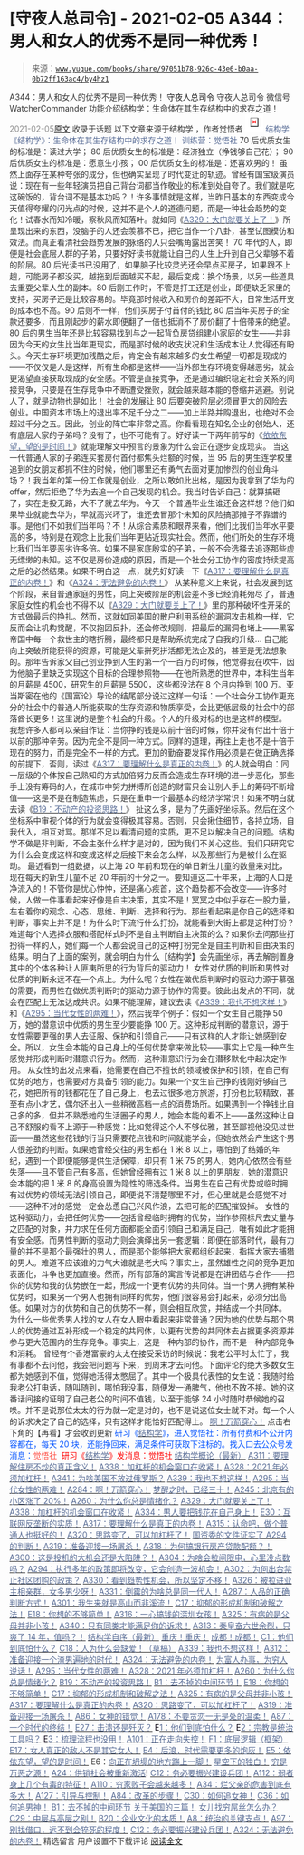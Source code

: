 # [守夜人总司令] - 2021-02-05 A344：男人和女人的优秀不是同一种优秀！

> 来源：[`www.yuque.com/books/share/97051b78-926c-43e6-b0aa-0b72ff163ac4/by4hz1`](https://www.yuque.com/books/share/97051b78-926c-43e6-b0aa-0b72ff163ac4/by4hz1)

<ne-p id="520f42f3293818f927861ebbd5b15da4_p_0" data-lake-id="520f42f3293818f927861ebbd5b15da4_p_0"><ne-text id="ue45d8c1a" style="color: rgb(51, 51, 51);">A344：男人和女人的优秀不是同一种优秀！</ne-text></ne-p> <ne-p id="85f2140f6ac8193e7f5726787ae05772" data-lake-id="85f2140f6ac8193e7f5726787ae05772"><ne-text id="u08d1824a" ne-fontsize="14">守夜人总司令</ne-text></ne-p> <ne-p id="8060a4c65fb8a5f13f6d913971e3d917" data-lake-id="8060a4c65fb8a5f13f6d913971e3d917"><ne-text id="u511f5a41" ne-fontsize="14" ne-bold="true" style="color: rgb(51, 51, 51);">守夜人总司令</ne-text></ne-p> <ne-p id="8da811033d1b8e6ce92dec0cb511ccdd" data-lake-id="8da811033d1b8e6ce92dec0cb511ccdd"><ne-text id="u33a0e944" ne-fontsize="14" style="color: rgb(51, 51, 51);">微信号</ne-text><ne-text id="ub2ba53a9" ne-fontsize="14" style="color: rgb(51, 51, 51);">WatcherCommander</ne-text></ne-p> <ne-p id="b3146f4570d4119750cb5e6458d18892" data-lake-id="b3146f4570d4119750cb5e6458d18892"><ne-text id="uf72852ba" ne-fontsize="14" style="color: rgb(51, 51, 51);">功能介绍</ne-text><ne-text id="u3fef74bf" ne-fontsize="14" style="color: rgb(51, 51, 51);">结构学：生命体在其生存结构中的求存之道！</ne-text></ne-p> <ne-p id="e020b4176b61677ee2793688bfc6b8c5" data-lake-id="e020b4176b61677ee2793688bfc6b8c5"><ne-text id="u92dc2d31" style="color: rgb(140, 140, 140);">2021-02-05</ne-text>[<ne-text id="ub94e4f50" ne-fontsize="14">原文</ne-text>](https://mp.weixin.qq.com/s?__biz=MzAxNDk1NjI2Mw==&mid=2247486410&idx=1&sn=9e10cb283c5fb4086802caa986204cd4&chksm=9b8a2842acfda154928da53f59f47ee66b01309452c363eb98b70708bc3c70060c3fb9fe6136&scene=27#wechat_redirect&cpage=10)</ne-p> <ne-p id="fe91d1cf877cd780f46934da65abc6d8" data-lake-id="fe91d1cf877cd780f46934da65abc6d8"><ne-text id="ub23cb971" style="color: rgb(51, 51, 51);">收录于话题</ne-text></ne-p> <ne-p id="e9583011e9185004cf4bf544026b63cf" data-lake-id="e9583011e9185004cf4bf544026b63cf"><ne-text id="u2b7af598" ne-fontsize="14" style="color: rgb(51, 51, 51);">以下文章来源于结构学 ，作者觉悟者</ne-text></ne-p> <ne-p id="e7c21f71f7ee3b91420593621ac421c4" data-lake-id="e7c21f71f7ee3b91420593621ac421c4"><ne-card data-card-name="image" data-card-type="inline" id="zkZm5" ne-fontsize="14" data-event-boundary="card" style="color: rgb(87, 107, 149);">![](img/4e7e82c481113f98c5130dcb97d373f4.png)  <ne-p id="f5e0050ad4471bfb4a5d54d449828afb" data-lake-id="f5e0050ad4471bfb4a5d54d449828afb"><ne-text id="u7a7d3da6" style="color: rgb(87, 107, 149);">结构学</ne-text></ne-p> <ne-p id="88c92d350cfcd8b8e74b57a7cddacbd4" data-lake-id="88c92d350cfcd8b8e74b57a7cddacbd4"><ne-text id="u4f099275" style="color: rgb(87, 107, 149);">《结构学》：生命体在其生存结构中的求存之道！ 训练营：觉悟社</ne-text></ne-p> <ne-p id="7ca389ba03c4a0a4c0558e8108e1df22" data-lake-id="7ca389ba03c4a0a4c0558e8108e1df22"><ne-text id="ube9834e5" style="color: rgb(51, 51, 51);">70 后优质女生的标准是：读过大学；</ne-text></ne-p> <ne-p id="797867731820118bc844c78e0ef87748" data-lake-id="797867731820118bc844c78e0ef87748"><ne-text id="u90bb219e" style="color: rgb(51, 51, 51);">80 后优质女生的标准是：经济独立（挣钱够自己花）；</ne-text></ne-p> <ne-p id="f802323f3effeff5b4aac5d44c61b2f0" data-lake-id="f802323f3effeff5b4aac5d44c61b2f0"><ne-text id="ua8ebc760" style="color: rgb(51, 51, 51);">90 后优质女生的标准是：愿意生小孩；</ne-text></ne-p> <ne-p id="5d4dc949d8c7000e5869c03ee521e225" data-lake-id="5d4dc949d8c7000e5869c03ee521e225"><ne-text id="u3610cd18" style="color: rgb(51, 51, 51);">00 后优质女生的标准是：还喜欢男的！</ne-text></ne-p> <ne-p id="fa260d00c0623d16001a80a5c7dcf4e4" data-lake-id="fa260d00c0623d16001a80a5c7dcf4e4"><ne-text id="ue9c2771d" style="color: rgb(51, 51, 51);">虽然上面存在某种夸张的成分，但也确实呈现了时代变迁的轨迹。曾经有国宝级演员说：现在有一些年轻演员把自己背台词都当作敬业的标准到处自夸了。我们就是吃这碗饭的，背台词不是基本功吗？！许多事情就是这样，当昨日基本的东西变成今天值得夸耀的闪光点的时候，这并不是个人的道德问题，而是一种社会趋势的变化！试春水而知冷暖，察秋风而知落叶。就如同《</ne-text>[<ne-text id="u6eaae116" style="color: rgb(87, 107, 149);">A329：大门就要关上了！</ne-text>](http://mp.weixin.qq.com/s?__biz=MzIzMDYwOTM0Mg==&mid=2247485111&idx=1&sn=2083ce35e0b472ce7526e85113d70dac&chksm=e8b19e66dfc61770d3c57843c16c77a0b5591d5f80191b03f4a0013c4a65b1b8c86de2f8361b&scene=21#wechat_redirect)<ne-text id="ua9dc034d" style="color: rgb(51, 51, 51);">》所呈现出来的东西，没脑子的人还会羡慕不已，把它当作一个八卦，甚至试图模仿和效法。而真正看清社会趋势发展的脉络的人只会嘴角露出苦笑！</ne-text></ne-p> <ne-p id="8fe1f4525c4708ca0ad4ac74c2290647" data-lake-id="8fe1f4525c4708ca0ad4ac74c2290647"><ne-text id="ue206e546" style="color: rgb(51, 51, 51);">70 年代的人，即便是社会底层人群的子弟，只要好好读书就能让自己的人生上升到自己父辈够不着的阶层。80 后光读书已没用了，如果脑子比较灵光还会早点买房子，如果跟不上趟，可能房子都没买，越拖到后面越买不起，最后变成：换个场景，以另一些道具去重耍父辈人生的副本。80 后刚工作时，不管是打工还是创业，即便缺乏家里的支持，买房子还是比较容易的。毕竟那时候收入和房价的差距不大，日常生活开支的成本也不高。90 后则不一样，他们买房子付首付的钱比 80 后当年买房子的全款还要多，而且刚起步的薪水即便翻了一倍也抵消不了房价翻了十倍带来的绝望。80 后的男生当年还是比较容易找到与之一起背负房贷组建小家庭的女生——并非因为今天的女生比当年更现实，而是那时候的收支状况和生活成本让人觉得还有盼头。今天生存环境更加残酷之后，肯定会有越来越多的女生希望一切都是现成的——不仅仅是人是这样，所有生命都是这样——当外部生存环境变得越恶劣，就会更渴望直接获取现成的安全感。不管是直接竞争，还是通过编织稳定社会关系的间接竞争，只要是在生存竞争中不断遭受挫败，就会越来越本能的卷缩并逃避。别说人了，就是动物也是如此！</ne-text></ne-p> <ne-p id="177e8ba2a507aee5d391ceb3e737bfc7" data-lake-id="177e8ba2a507aee5d391ceb3e737bfc7"><ne-text id="u213ee6af" style="color: rgb(51, 51, 51);">社会的发展让 80 后要突破阶层必须冒更大的风险去创业。中国资本市场上的退出率不足千分之二——加上半路并购退出，也绝对不会超过千分之五。因此，创业的阵亡率非常之高。你看看现在知名企业的创始人，还有底层人家的子弟吗？没有了，也不可能有了。好好读一下两年前写的《</ne-text>[<ne-text id="uec009fdf" style="color: rgb(87, 107, 149);">依依东望，望的是时间！</ne-text>](http://mp.weixin.qq.com/s?__biz=MzAxNDk1NjI2Mw==&mid=2247483947&idx=1&sn=1dcdd529b9dad09a00b6e3e2b14c8245&chksm=9b8a21a3acfda8b5fe1dae1c8979dec0be990a569bc03372af815b4e0f08913e938d57aa6b25&scene=21#wechat_redirect)<ne-text id="ua46ff83b" style="color: rgb(51, 51, 51);">》就能理解文中预言的景象为什么会正在逐步变成现实。</ne-text></ne-p> <ne-p id="c1a3f6862dd08604356f5cfb3390ff42" data-lake-id="c1a3f6862dd08604356f5cfb3390ff42"><ne-text id="u7e72627c" style="color: rgb(51, 51, 51);">当这一代普通人家的子弟连买套房付首付都焦头烂额的时候，当 95 后的男生连学校里追到的女朋友都抓不住的时候，他们哪里还有勇气去面对更加惨烈的创业角斗场？！我当年的第一份工作就是创业，之所以敢如此出格，是因为我拿到了华为的 offer，然后拒绝了华为去追一个自己发现的机会。我当时告诉自己：就算搞砸了，实在走投无路，大不了就去华为。今天一个普通毕业生谁还会这样想？他们如果毕业就能去华为，早就高兴坏了，谁还去冒那个未知的风险搞那摊子不靠谱的事。是他们不如我们当年吗？不！从综合素质和眼界来看，他们比我们当年水平要高的多，特别是在观念上比我们当年更贴近现实社会。然而，他们所处的生存环境比我们当年要恶劣许多倍。如果不是家底殷实的子弟，一般不会选择去追逐那些虚无缥缈的未知。这不仅是房价造成的原因，而是一个社会分工协作的密度持续提高之后的必然结果。如果不明白这一点，就先好好读一下《</ne-text>[<ne-text id="u9afd07e7" style="color: rgb(87, 107, 149);">A317：要理解什么是真正的内卷！</ne-text>](http://mp.weixin.qq.com/s?__biz=MzIzMDYwOTM0Mg==&mid=2247485061&idx=1&sn=ca29269a607917fc496e804188be831d&chksm=e8b19e54dfc617420d461820d8dd260c6fc1be85fb3e11bc1ebf0f9227e7be5ebb50f9ff2bdf&scene=21#wechat_redirect)<ne-text id="u4e9cb3dc" style="color: rgb(51, 51, 51);">》和《</ne-text>[<ne-text id="u7c82f806" style="color: rgb(87, 107, 149);">A324：无法避免的内卷！</ne-text>](http://mp.weixin.qq.com/s?__biz=MzIzMDYwOTM0Mg==&mid=2247485103&idx=1&sn=17895beee21c51f47e54e6846236f19b&chksm=e8b19e7edfc61768e52003f6d098199ea2678deab38dba58fc48589ecc13050ad08a5a53998d&scene=21#wechat_redirect)<ne-text id="uc0b0e9b0" style="color: rgb(51, 51, 51);">》</ne-text></ne-p> <ne-p id="9a2fe9c8f898564321f1d5893c825b8d" data-lake-id="9a2fe9c8f898564321f1d5893c825b8d"><ne-text id="u42980866" style="color: rgb(51, 51, 51);">从某种意义上来说，社会发展到这个阶段，来自普通家庭的男性，向上突破阶层的机会差不多已经消耗殆尽了，普通家庭女性的机会也不得不以《</ne-text>[<ne-text id="ud90a5dfc" style="color: rgb(87, 107, 149);">A329：大门就要关上了！</ne-text>](http://mp.weixin.qq.com/s?__biz=MzIzMDYwOTM0Mg==&mid=2247485111&idx=1&sn=2083ce35e0b472ce7526e85113d70dac&chksm=e8b19e66dfc61770d3c57843c16c77a0b5591d5f80191b03f4a0013c4a65b1b8c86de2f8361b&scene=21#wechat_redirect)<ne-text id="u9ad37ebd" style="color: rgb(51, 51, 51);">》里的那种破坏性开采的方式做最后的挣扎。然而，这就如同美国的散户利用系统的漏洞攻击机构一样，它反而会让机构觉醒，不仅抱团反扑，还会修改规则，把最后的漏洞也堵上——黑客帝国中每一个救世主的瞎折腾，最终都只是帮助系统完成了自我的升级…</ne-text></ne-p> <ne-p id="d5dbe50b5d3edcf4d8fcae710dbf3035" data-lake-id="d5dbe50b5d3edcf4d8fcae710dbf3035"><ne-text id="u87772ed2" style="color: rgb(51, 51, 51);">自己能向上突破所能获得的资源，可能是父辈拼死拼活都无法企及的，甚至是无法想象的。那年告诉家父自己创业挣到人生的第一个一百万的时候，他觉得我在吹牛，因为他脑子里缺乏实现这个目标的合理参照物——在他所熟悉的世界中，本科生当年的月薪是 4500，研究生的月薪是 5500，这些都没法在 8 个月内挣到 100 万。亚当斯密在他的《国富论》导论的结尾部分说过这样一句话：一个社会分工协作更充分的社会中的普通人所能获取的生存资源和物质享受，会比更低层级的社会中的部落酋长更多！这里说的是整个社会的升级。个人的升级对标的也是这样的模型。</ne-text></ne-p> <ne-p id="fc9bfa33cc3b42bd410a35523343343e" data-lake-id="fc9bfa33cc3b42bd410a35523343343e"><ne-text id="u761996b4" style="color: rgb(51, 51, 51);">我想许多人都可以亲自作证：当你挣的钱是以前十倍的时候，你并没有付出十倍于以前的那种辛劳。因为完全不是同一种方式。同样的道理，再往上走也不是十倍于现在的努力，而是完全不一样的方式。更加的勤奋要发挥作用必须是在做正确选择的前提下，否则，读过《</ne-text>[<ne-text id="ubde2a2b7" style="color: rgb(87, 107, 149);">A317：要理解什么是真正的内卷！</ne-text>](http://mp.weixin.qq.com/s?__biz=MzIzMDYwOTM0Mg==&mid=2247485061&idx=1&sn=ca29269a607917fc496e804188be831d&chksm=e8b19e54dfc617420d461820d8dd260c6fc1be85fb3e11bc1ebf0f9227e7be5ebb50f9ff2bdf&scene=21#wechat_redirect)<ne-text id="u00d36653" style="color: rgb(51, 51, 51);">》的人就会明白：同一层级的个体按自己熟知的方式加倍努力反而会造成生存环境的进一步恶化，那些手上没有筹码的人，在城市中努力拼搏所创造的财富只会让别人手上的筹码不断增值——这是不是在制造焦虑，只是在重申一个最基本的经济学常识！如果不明白就去读《</ne-text>[<ne-text id="ua160dae5" style="color: rgb(87, 107, 149);">B19：不动产的投资思路！</ne-text>](http://mp.weixin.qq.com/s?__biz=MzAxNDk1NjI2Mw==&mid=2247484650&idx=1&sn=36687887ab7cd444fd324c3906b8d54a&chksm=9b8a2762acfdae74b83a146bdd8994b81cb9879b3de5caa870c13c6253ad22b2f5c42b0fe59a&scene=21#wechat_redirect)<ne-text id="u6048b98e" style="color: rgb(51, 51, 51);">》</ne-text></ne-p> <ne-p id="d785da3ed60e717cb47f891d97088236" data-lake-id="d785da3ed60e717cb47f891d97088236"><ne-text id="u26320ce2" ne-bold="true" style="color: rgb(51, 51, 51);">扯这么多，是为了先画好坐标系。然后在这个坐标系中审视个体的行为就会变得极其容易。否则，只会揪住细节，各持立场，自我代入，相互对骂。那样不足以看清问题的实质，更不足以解决自己的问题。结构学不做是非判断，不会主张什么样才是对的，因为我们不关心这些。我们只研究它为什么会变成这样和变成这样之后接下来会怎么样，以及那些行为是被什么在驱动。</ne-text></ne-p> <ne-p id="4b8b04c87846374d2db715208ffddcae" data-lake-id="4b8b04c87846374d2db715208ffddcae"><ne-text id="u145335e8" style="color: rgb(51, 51, 51);">最近看到一组数据，以上海 20 年前和现在的单日新生儿童的数量来对比，现在每天的新生儿童不足 20 年前的十分之一。要知道这二十年来，上海的人口是净流入的！不管你是忧心忡忡，还是痛心疾首，这个趋势都不会改变——许多时候，人做一件事看起来好像是自主决策，其实不是！冥冥之中似乎存在一股力量，左右着你的观念、心态、思维、判断、选择和行为。那些看起来是你自己的选择和判断，事实上并不是！为什么时下流行什么打扮，就能看到大街上都是这种打扮？难道每个人选择衣服和搭配样式时不是自主判断自主决策的么？如果你去问那些打扮得一样的人，她们每一个人都会说自己的这种打扮完全是自主判断和自由决策的结果。明白了上面的案例，就会明白为什么【结构学】会先画坐标，再去解剖置身其中的个体各种让人匪夷所思的行为背后的驱动力！</ne-text></ne-p> <ne-p id="2d2a2d6c0b51fff420cebcb7845fa370" data-lake-id="2d2a2d6c0b51fff420cebcb7845fa370"><ne-text id="uf3dee903" style="color: rgb(51, 51, 51);">女性对优质的判断和男性对优质的判断永远不在一个点上。为什么呢？女性在做优质判断时的驱动力源于慕强的需要，而男性在做优质判断时的驱动力源于协作的需要。彼此出发点的不同，就会在匹配上无法达成共识。如果不能理解，建议去读《</ne-text>[<ne-text id="u501adf18" style="color: rgb(87, 107, 149);">A339：我也不想这样！</ne-text>](http://mp.weixin.qq.com/s?__biz=MzIzMDYwOTM0Mg==&mid=2247485177&idx=1&sn=e02641dfcdd16047e9df52c8397557c0&chksm=e8b19e28dfc6173e9a660e9a17835123f6a086e5609ca691f46fe3f03cf0fdceb6a9322eabc0&scene=21#wechat_redirect)<ne-text id="ubd6d486c" style="color: rgb(51, 51, 51);">》和《</ne-text>[<ne-text id="u21289fd1" style="color: rgb(87, 107, 149);">A295：当代女性的两难！</ne-text>](http://mp.weixin.qq.com/s?__biz=MzIzMDYwOTM0Mg==&mid=2247484854&idx=1&sn=6851afe306f7b89d23728018ea32b7f2&chksm=e8b19d67dfc61471955b15021ac11c5fff9f1607977e9df1bd2bbfabc2deb3dea5c98e369c55&scene=21#wechat_redirect)<ne-text id="u3b7fb488" style="color: rgb(51, 51, 51);">》，然后我举个例子：假如一个女生自己能挣 50 万，她的潜意识中优质的男生至少要能挣 100 万。这种形成判断的潜意识，源于女性需要更强的男人去征服、保护和引领自己——只有这样的人才能让她感到安全。所以，女生会本能的自己身上的任何优势拿来做比较——事实上它是一种产生感觉并形成判断时潜意识行为。然而，这种潜意识行为会在潜移默化中起决定作用。</ne-text></ne-p> <ne-p id="fa7ebf0be9fb9c6427f8f23167b7f96c" data-lake-id="fa7ebf0be9fb9c6427f8f23167b7f96c"><ne-text id="ue6a44d1a" style="color: rgb(51, 51, 51);">从女性的出发点来看，她需要在自己不擅长的领域被保护和引领，在自己有优势的地方，也需要对方具备引领的能力。如果一个女生自己挣的钱刚好够自己花，她把所有的钱都花在了自己身上，也去过很多地方旅游，打扮也比较精致，甚至有点小才艺，偶尔还出入一些稍微高档一点的消费场所。如果遇到一个挣钱比自己多的多，但并不熟悉她的生活圈子的男人，她会本能的看不上——虽然这种让自己不舒服的看不上源于一种感觉：比如觉得这个人不够优雅，甚至鄙视他没见过世面——虽然这些花钱的行当只需要花点钱和时间就能学会，但她依然会产生这个男人很差劲的判断。如果她曾经交往的男生都在 1 米 8 以上，哪怕到了结婚的年纪，遇到一个即便能够提供生活保障，却只有 1 米 75 的男人，她内心依然会有些失落——且不管自己有多高，但她曾经拥有过 1 米 8 以上的男朋友，她的潜意识会本能的把 1 米 8 的身高设置为隐性的筛选条件。当男生在自己有优势或临时拥有过优势的领域无法引领自己，即便说不清楚哪里不对，但心里就是会感觉不对——这种不对的感觉一定会怂恿自己兴风作浪，去把可能的匹配摧毁掉。</ne-text></ne-p> <ne-p id="78efc8f5851be826f602b0d23ad28300" data-lake-id="78efc8f5851be826f602b0d23ad28300"><ne-text id="uf2c28ce5" style="color: rgb(51, 51, 51);">女性的这种驱动力，会把任何优势——包括曾经临时拥有的优势，当作参照标尺去丈量与之匹配的对象，并力求在任何方面都能全面引领自己和满足自己，唯有如此才能拥有安全感。而男性判断的驱动力则会演绎出另一套逻辑：即便在部落时代，最有力量的并不是那个最强壮的男人，而是那个能够把大家都组织起来，指挥大家去捕猎的男人。难道不应该谁的力气大谁就是老大吗？事实上，虽然雄性之间的竞争更加表面化，斗争也更加直接。然而，所有部落的寓言传说都是在讲团结与合作——把你的优势和我的优势嵌在一起，形成一个更有优势的共同体。当一个男人拥有某种优势时，如果另一个男人也拥有同样的优势，他们很容易会打起来，必须分出高低。如果对方的优势和自己的优势不一样，则会相互欣赏，并结成一个共同体。</ne-text></ne-p> <ne-p id="2080e5036629c382320e72bea8d549cd" data-lake-id="2080e5036629c382320e72bea8d549cd"><ne-text id="uc50b63ef" style="color: rgb(51, 51, 51);">为什么一些优秀男人找的女人在女人眼中看起来非常普通？</ne-text><ne-text id="u3c4e3aa9" ne-bold="true" style="color: rgb(51, 51, 51);">因为她的优势与那个男人的优势通过互补形成一个稳定的共同体，以更有优势的共同体去占据更多资源并参与更大范围内的生存竞争。事实上，这是一种内部的协作，而不是一种内部竞争和消耗。</ne-text></ne-p> <ne-p id="4c03a0fd7801fc44e4e17ecb5f3ec883" data-lake-id="4c03a0fd7801fc44e4e17ecb5f3ec883"><ne-text id="ufb8fd250" style="color: rgb(51, 51, 51);">曾经有个香港富豪的太太在接受采访的时候说：我老公平时太忙了，我有事都不去问他，我会把问题写下来，到周末才去问他。下面评论的绝大多数女生都为她感到不值，觉得她活得太憋屈了。其中一个极具代表性的女生说：我随时给我老公打电话，随叫随到，哪怕我没事，随便发一通脾气，他也不敢不接。她的这番话间接的证明了自己老公的时间不值钱，以至于能够 24 小时随时恭候她的召唤。并不是说那位太太的行为就一定是对的，也不是说这位女士就不对。每一个人的诉求决定了自己的选择，只有这样才能恰好匹配得上。</ne-text></ne-p> <ne-p id="48a72457981fec1e679c6f00785e7df5" data-lake-id="48a72457981fec1e679c6f00785e7df5">[<ne-text id="ua3912517" style="color: rgb(87, 107, 149);">啊！万箭穿心！</ne-text>](http://mp.weixin.qq.com/s?__biz=MzIzMDYwOTM0Mg==&mid=2247484966&idx=1&sn=a814f2c1b14425d45f9921f7c08bcec5&chksm=e8b19ef7dfc617e131146f6675328e5088faaae0daa64da92af48b28c8cf19aedceb7a43e40b&scene=21#wechat_redirect)</ne-p> <ne-p id="2b1ffd38b7a9a4e0b90c6dd834036c8a" data-lake-id="2b1ffd38b7a9a4e0b90c6dd834036c8a"><ne-text id="u7f56466f" style="color: rgb(51, 51, 51);">点击右下角的【</ne-text><ne-text id="ub3c4cf18" ne-bold="true" style="color: rgb(51, 51, 51);">再看</ne-text><ne-text id="ua4c4131a" style="color: rgb(51, 51, 51);">】才会收到更新</ne-text></ne-p> <ne-p id="bc9692011c968b62a22d4f0d561ecccb" data-lake-id="bc9692011c968b62a22d4f0d561ecccb"><ne-text id="ufe384e2b" ne-bold="true" style="color: rgb(0, 82, 255);">研习《</ne-text>[<ne-text id="uf2fc3e5f" ne-bold="true" style="color: rgb(87, 107, 149);">结构学</ne-text>](https://mp.weixin.qq.com/mp/appmsgalbum?action=getalbum&album_id=1318317199878225920&__biz=MzAxNDk1NjI2Mw==#wechat_redirect)<ne-text id="u26239761" ne-bold="true" style="color: rgb(0, 82, 255);">》，进入觉悟社：所有付费和不公开内容都在，每天 20 块，还能挣回来，满足条件可获取下注标的。</ne-text><ne-text id="ud3417f72" style="color: rgb(0, 82, 255);">找入口去公众号发消息：</ne-text><ne-text id="u95d47be5" ne-bold="true" style="color: rgb(255, 76, 65);">觉悟社 </ne-text></ne-p> <ne-p id="3c88db3c8c48ebe1cb6978ff8bb2fe9a" data-lake-id="3c88db3c8c48ebe1cb6978ff8bb2fe9a"><ne-text id="u19faa5c6" ne-fontsize="13" style="color: rgb(255, 0, 0);">研习《</ne-text>[<ne-text id="u5c63b754" ne-fontsize="13" style="color: rgb(87, 107, 149);">结构学</ne-text>](https://mp.weixin.qq.com/mp/appmsgalbum?action=getalbum&album_id=1318317199878225920&__biz=MzAxNDk1NjI2Mw==#wechat_redirect)<ne-text id="u8ba755ad" ne-fontsize="13" style="color: rgb(255, 0, 0);">》发消息</ne-text><ne-text id="u1e12867b" ne-fontsize="13" ne-bold="true" style="color: rgb(255, 0, 0);">：觉悟社</ne-text></ne-p>  <ne-p id="7db6cf4486b9e66e59909d5d9a95f097" data-lake-id="7db6cf4486b9e66e59909d5d9a95f097"><ne-card data-card-name="image" data-card-type="inline" id="qJQ56" ne-fontsize="13" data-event-boundary="card" style="color: rgb(53, 53, 53);"><ne-p id="580b12e842b08e0174fc6ff5af3b0b2f" data-lake-id="580b12e842b08e0174fc6ff5af3b0b2f">[<ne-text id="u492864ad" ne-fontsize="13" style="color: rgb(87, 107, 149);">结构学概论（最新）</ne-text>](http://mp.weixin.qq.com/s?__biz=MzAxNDk1NjI2Mw==&mid=2247485167&idx=1&sn=d5e962eff4a8e9770c83bc87d19d07f3&chksm=9b8a2567acfdac7154f7a62996dca874e5d186b44f3d120dcb633760318788c42d304e325313&scene=21#wechat_redirect)</ne-p> <ne-p id="e74f4f87bc5991b1b83809e62b5fae78" data-lake-id="e74f4f87bc5991b1b83809e62b5fae78">[<ne-text id="u94290fb8" ne-bold="true" style="color: rgb(87, 107, 149);">A311：要理解住房不炒的真正含义！</ne-text>](http://mp.weixin.qq.com/s?__biz=MzIzMDYwOTM0Mg==&mid=2247484959&idx=1&sn=090583ec50bfd9febec1de463c2672f6&chksm=e8b19ecedfc617d8629080f6745c8de013cfe875de26eef6767b2d5c10782650223ed15f807b&scene=21#wechat_redirect)</ne-p> <ne-p id="a23370cba7fee34092e360ab87994d68" data-lake-id="a23370cba7fee34092e360ab87994d68">[<ne-text id="ueaf1d34d" ne-bold="true" style="color: rgb(87, 107, 149);">A338：加杠杆的机会窗口在收紧！</ne-text>](http://mp.weixin.qq.com/s?__biz=MzIzMDYwOTM0Mg==&mid=2247485155&idx=1&sn=64150dffebcd42af4fabc29e145fc218&chksm=e8b19e32dfc61724820d009af4a07a1d22174ba51e61af0553235937475410c8bbee54fa81ad&scene=21#wechat_redirect)</ne-p> <ne-p id="53446a8aa961095640d0dc705041a7f1" data-lake-id="53446a8aa961095640d0dc705041a7f1">[<ne-text id="u0c4f6949" ne-fontsize="13" ne-bold="true" style="color: rgb(87, 107, 149);">A328：2021 年必须加杠杆！</ne-text>](http://mp.weixin.qq.com/s?__biz=MzIzMDYwOTM0Mg==&mid=2247485087&idx=1&sn=24d72f6a71bddb8954a03be5db246538&chksm=e8b19e4edfc617587a8ae645885a89ab8c3c6f67730a026d9c7c9a94ab3051ca480302147fc0&scene=21#wechat_redirect)</ne-p> <ne-p id="0dd8f03784b5c634eb5fe65fb532ff95" data-lake-id="0dd8f03784b5c634eb5fe65fb532ff95">[<ne-text id="uce7c29a7" ne-fontsize="13" style="color: rgb(87, 107, 149);">A341：为啥美国不放过俄罗斯？</ne-text>](http://mp.weixin.qq.com/s?__biz=MzIzMDYwOTM0Mg==&mid=2247485182&idx=1&sn=edea5a45938d0c41a416b667a4901947&chksm=e8b19e2fdfc617391b6ec309954594bc8c3011270bb559f9d327fed1a8d6753b6a63a23b2cc4&scene=21#wechat_redirect)</ne-p> <ne-p id="973b8f59f8fa35459aecf6c759d6b51c" data-lake-id="973b8f59f8fa35459aecf6c759d6b51c">[<ne-text id="uab551f40" ne-fontsize="13" style="color: rgb(87, 107, 149);">A339：我也不想这样！</ne-text>](http://mp.weixin.qq.com/s?__biz=MzIzMDYwOTM0Mg==&mid=2247485177&idx=1&sn=e02641dfcdd16047e9df52c8397557c0&chksm=e8b19e28dfc6173e9a660e9a17835123f6a086e5609ca691f46fe3f03cf0fdceb6a9322eabc0&scene=21#wechat_redirect)</ne-p> <ne-p id="08830a53bec667fcb8cd863752ebb4dd" data-lake-id="08830a53bec667fcb8cd863752ebb4dd">[<ne-text id="u7dd66bb9" ne-fontsize="13" style="color: rgb(87, 107, 149);">A295：当代女性的两难！</ne-text>](http://mp.weixin.qq.com/s?__biz=MzIzMDYwOTM0Mg==&mid=2247484854&idx=1&sn=6851afe306f7b89d23728018ea32b7f2&chksm=e8b19d67dfc61471955b15021ac11c5fff9f1607977e9df1bd2bbfabc2deb3dea5c98e369c55&scene=21#wechat_redirect)</ne-p> <ne-p id="290cc5b69c242fa3b43da6642f163fae" data-lake-id="290cc5b69c242fa3b43da6642f163fae">[<ne-text id="u09808e3f" ne-fontsize="13" style="color: rgb(87, 107, 149);">A284：啊！万箭穿心！</ne-text>](http://mp.weixin.qq.com/s?__biz=MzAxNDk1NjI2Mw==&mid=2247486135&idx=1&sn=e950149b9b9147e9199cfc6093605950&chksm=9b8a293facfda029419b911d4b4fa91c73bbaf695b206df2cf15124d843f4bf4b80673baa394&scene=21#wechat_redirect)</ne-p> <ne-p id="c67b3872ddcee099c69e468a0c41142b" data-lake-id="c67b3872ddcee099c69e468a0c41142b">[<ne-text id="u0c077d96" ne-fontsize="13" ne-bold="true" style="color: rgb(87, 107, 149);">梦醒之时，已经三十！</ne-text>](http://mp.weixin.qq.com/s?__biz=MzIzMDYwOTM0Mg==&mid=2247484378&idx=1&sn=e3a058584a13d7a5267315113964280d&chksm=e8b19b0bdfc6121df4af4b77d2d826fd0f4132ccfdee48132ce8cf86eb1ba45b898be83d1dc7&scene=21#wechat_redirect)</ne-p> <ne-p id="22ac3a2439952e448bd801820dde0e13" data-lake-id="22ac3a2439952e448bd801820dde0e13">[<ne-text id="u1534b2e7" ne-fontsize="13" ne-bold="true" style="color: rgb(87, 107, 149);">A245：北京有的小区涨了 20%！</ne-text>](http://mp.weixin.qq.com/s?__biz=MzAxNDk1NjI2Mw==&mid=2247486404&idx=1&sn=354bc71c8f7e525427fcfc8b727783c9&chksm=9b8a284cacfda15a19af9bc3c5c53f1c7dd65ccece1d06179c3cdd3dd766525601831f90cf2e&scene=21#wechat_redirect)</ne-p> <ne-p id="347c756ed97d98456fe38ba24a3b30fc" data-lake-id="347c756ed97d98456fe38ba24a3b30fc">[<ne-text id="u1a7b277c" ne-fontsize="13" ne-bold="true" style="color: rgb(87, 107, 149);">A260：为什么你总是情绪化？</ne-text>](http://mp.weixin.qq.com/s?__biz=MzAxNDk1NjI2Mw==&mid=2247485923&idx=1&sn=6e1e4a5b0b44a3ac652fe5b32b56ac07&chksm=9b8a2a6bacfda37d56d0717875b11867d9f7426fb815a36f43aebb438d135b81c8d69c3ab006&scene=21#wechat_redirect)</ne-p> <ne-p id="fc15024bc93b8cd84efee44cb2cd165e" data-lake-id="fc15024bc93b8cd84efee44cb2cd165e">[<ne-text id="ue49218fb" ne-fontsize="13" ne-bold="true" style="color: rgb(87, 107, 149);">A329：大门就要关上了！</ne-text>](http://mp.weixin.qq.com/s?__biz=MzIzMDYwOTM0Mg==&mid=2247485111&idx=1&sn=2083ce35e0b472ce7526e85113d70dac&chksm=e8b19e66dfc61770d3c57843c16c77a0b5591d5f80191b03f4a0013c4a65b1b8c86de2f8361b&scene=21#wechat_redirect)</ne-p> <ne-p id="bdbd7f6d29f11bfe2bfb894c6642d8e9" data-lake-id="bdbd7f6d29f11bfe2bfb894c6642d8e9">[<ne-text id="uafb29dec" ne-fontsize="13" ne-bold="true" style="color: rgb(87, 107, 149);">A338：加杠杆的机会窗口在收紧！</ne-text>](http://mp.weixin.qq.com/s?__biz=MzIzMDYwOTM0Mg==&mid=2247485155&idx=1&sn=64150dffebcd42af4fabc29e145fc218&chksm=e8b19e32dfc61724820d009af4a07a1d22174ba51e61af0553235937475410c8bbee54fa81ad&scene=21#wechat_redirect)</ne-p> <ne-p id="c2ca19511f67c86561617a37afaadd22" data-lake-id="c2ca19511f67c86561617a37afaadd22">[<ne-text id="uce7efa68" ne-fontsize="13" ne-bold="true" style="color: rgb(87, 107, 149);">A334：男人要把钱花在自己身上！</ne-text>](http://mp.weixin.qq.com/s?__biz=MzIzMDYwOTM0Mg==&mid=2247485123&idx=1&sn=7a3e012167fe9f5c1555cddb7a08cc1e&chksm=e8b19e12dfc6170437185bd55475c22d1e0306d191d5cdb9c20223576d8a44e4c6d116b89e69&scene=21#wechat_redirect)</ne-p> <ne-p id="92be807fad54218185fff2780e5b2c91" data-lake-id="92be807fad54218185fff2780e5b2c91">[<ne-text id="uc6d09c78" ne-fontsize="13" ne-bold="true" style="color: rgb(87, 107, 149);">E30：互联网反垄断的实质！</ne-text>](http://mp.weixin.qq.com/s?__biz=MzIzMDYwOTM0Mg==&mid=2247485082&idx=1&sn=c8b4d505292d900ca750fa2a4541cc88&chksm=e8b19e4bdfc6175d3ce68f21fb0530372d2723fa81da0a447f3b7e60c39e37804456fa006cab&scene=21#wechat_redirect)</ne-p> <ne-p id="584691a33bdcc8f5ba52c7bbf9af38c8" data-lake-id="584691a33bdcc8f5ba52c7bbf9af38c8">[<ne-text id="ub1b95fbf" ne-fontsize="13" ne-bold="true" style="color: rgb(87, 107, 149);">A317：要理解什么是真正的内卷！</ne-text>](http://mp.weixin.qq.com/s?__biz=MzIzMDYwOTM0Mg==&mid=2247485061&idx=1&sn=ca29269a607917fc496e804188be831d&chksm=e8b19e54dfc617420d461820d8dd260c6fc1be85fb3e11bc1ebf0f9227e7be5ebb50f9ff2bdf&scene=21#wechat_redirect)</ne-p> <ne-p id="07941cc8cbb3ed26b9ce4c6ba93c9942" data-lake-id="07941cc8cbb3ed26b9ce4c6ba93c9942">[<ne-text id="u3dca94e1" ne-fontsize="13" ne-bold="true" style="color: rgb(87, 107, 149);">A315：认命吧，做个普通人也挺好的！</ne-text>](http://mp.weixin.qq.com/s?__biz=MzIzMDYwOTM0Mg==&mid=2247485008&idx=1&sn=bcaf70c42d4676c8f69de9f9ead1e495&chksm=e8b19e81dfc617973ba40200519407186760e32843fc6f379020da6160b0ba89870dadcae5fa&scene=21#wechat_redirect)</ne-p> <ne-p id="477a913c1d4930623a0f682cb72df88d" data-lake-id="477a913c1d4930623a0f682cb72df88d">[<ne-text id="ua979df8d" ne-fontsize="13" ne-bold="true" style="color: rgb(87, 107, 149);">A320：思路变了，可以加杠杆了！</ne-text>](http://mp.weixin.qq.com/s?__biz=MzIzMDYwOTM0Mg==&mid=2247485041&idx=1&sn=add2174fa42806f885a456a072ee4fee&chksm=e8b19ea0dfc617b6734e013f780112fdd88f28ad5312ce423fea1d75da4c3757660dab175208&scene=21#wechat_redirect)</ne-p> <ne-p id="a0b5e8d5676474470478a3acca83f0ae" data-lake-id="a0b5e8d5676474470478a3acca83f0ae">[<ne-text id="u4ff20085" ne-fontsize="13" ne-bold="true" style="color: rgb(87, 107, 149);">国资委的文件证实了 A294 的判断！</ne-text>](http://mp.weixin.qq.com/s?__biz=MzIzMDYwOTM0Mg==&mid=2247484994&idx=1&sn=83c3c5b2335489f457b8e54e221af20e&chksm=e8b19e93dfc61785af473d8542a982e70bfc3f2c1a9837e105afba67f52e9b4f0f923e5e119f&scene=21#wechat_redirect)</ne-p> <ne-p id="b91ef143dca767fafdde52b3173e92ac" data-lake-id="b91ef143dca767fafdde52b3173e92ac">[<ne-text id="u18466052" ne-fontsize="13" ne-bold="true" style="color: rgb(87, 107, 149);">A319：准备迎接一场屠杀！</ne-text>](http://mp.weixin.qq.com/s?__biz=MzIzMDYwOTM0Mg==&mid=2247485036&idx=1&sn=ff52df7559e0a6ed8230922ebd2af71a&chksm=e8b19ebddfc617ab0eca4ed1a66c5227d328155954d6704be456950fb3926e59e5288f7877cf&scene=21#wechat_redirect)</ne-p> <ne-p id="61b67b268f5dd87a45728c6d7e4aa817" data-lake-id="61b67b268f5dd87a45728c6d7e4aa817">[<ne-text id="u790dc463" ne-fontsize="13" ne-bold="true" style="color: rgb(87, 107, 149);">A318：为何搞银行房产贷款配额？！</ne-text>](http://mp.weixin.qq.com/s?__biz=MzIzMDYwOTM0Mg==&mid=2247485031&idx=1&sn=c4af23061445755fdb12f1196c108b1d&chksm=e8b19eb6dfc617a015821fd94ff2d8f51a2cb8fb456ddd907206b615bf3240c1597d3618609c&scene=21#wechat_redirect)</ne-p> <ne-p id="df5019120296d4fbd5e5797c65bf5728" data-lake-id="df5019120296d4fbd5e5797c65bf5728">[<ne-text id="u1aa65cab" ne-fontsize="13" ne-bold="true" style="color: rgb(87, 107, 149);">A300：这是投机的大机会还是大陷阱？！</ne-text>](http://mp.weixin.qq.com/s?__biz=MzIzMDYwOTM0Mg==&mid=2247484882&idx=1&sn=b103029f41e3aede94e1a45d035cd9ac&chksm=e8b19d03dfc614153863f37ca3f9204b451e2c02ad5ca8680c120e2458e628e5329c76b2d42c&scene=21#wechat_redirect)</ne-p> <ne-p id="02009bf67d1e399e363dc13249ceba92" data-lake-id="02009bf67d1e399e363dc13249ceba92">[<ne-text id="ub05ba1c6" ne-fontsize="13" ne-bold="true" style="color: rgb(87, 107, 149);">A304：为啥会拉闸限电，心里没点数吗？</ne-text>](http://mp.weixin.qq.com/s?__biz=MzIzMDYwOTM0Mg==&mid=2247484921&idx=1&sn=0f74dcad5b3cecf8e438493543b5457e&chksm=e8b19d28dfc6143eb8a9bdcdc8a57259580a9267ecea4e54032b9a803540f314e3c6a3cb50ca&scene=21#wechat_redirect)</ne-p> <ne-p id="23ff404e425f18378a47b33a2d16786f" data-lake-id="23ff404e425f18378a47b33a2d16786f">[<ne-text id="u36648709" ne-fontsize="13" ne-bold="true" style="color: rgb(87, 107, 149);">A294：执行多年的政策即将改变，它会创造一波机会！</ne-text>](http://mp.weixin.qq.com/s?__biz=MzIzMDYwOTM0Mg==&mid=2247484849&idx=1&sn=5485cd1d6c511e883e25b0c7dd9e2e3e&chksm=e8b19d60dfc614764ffc8405dccf5b8120b31988f3c1cee74e384c06f0e39c3c81bef8263c3d&scene=21#wechat_redirect)</ne-p> <ne-p id="921ab58419fb7ab657d064d058a3aa0a" data-lake-id="921ab58419fb7ab657d064d058a3aa0a">[<ne-text id="u1db319c6" ne-fontsize="13" ne-bold="true" style="color: rgb(87, 107, 149);">A302：为何出台禁止社区团购的政策？</ne-text>](http://mp.weixin.qq.com/s?__biz=MzIzMDYwOTM0Mg==&mid=2247484904&idx=1&sn=3b711f9bc2c47ba0ba432cf47d5832fb&chksm=e8b19d39dfc6142f8524aba7d5a15c694c1e25c19e2e662f6773219ace93c7354adf6878e54f&scene=21#wechat_redirect)</ne-p> <ne-p id="e2a811e818e8e9028062683ef0ceab3a" data-lake-id="e2a811e818e8e9028062683ef0ceab3a">[<ne-text id="uc236f602" ne-fontsize="13" style="color: rgb(87, 107, 149);">A330：看到趋势性机会，所以坚定不移！</ne-text>](http://mp.weixin.qq.com/s?__biz=MzIzMDYwOTM0Mg==&mid=2247485097&idx=1&sn=029f58e90141f7c4f18ef6ab40373e19&chksm=e8b19e78dfc6176ea3034b9a8f0a03e5f177c973262e7cebc5b5508215ce61a425c5a542f301&scene=21#wechat_redirect)</ne-p> <ne-p id="e75ff9f8a73f8e4609655503a7a34174" data-lake-id="e75ff9f8a73f8e4609655503a7a34174">[<ne-text id="u8e3d5dc5" ne-fontsize="13" style="color: rgb(87, 107, 149);">A326：被拉进业主相亲群，女多男少呀！</ne-text>](http://mp.weixin.qq.com/s?__biz=MzAxNDk1NjI2Mw==&mid=2247486324&idx=1&sn=c0d67524b58ca0869251ac8dd9772466&chksm=9b8a28fcacfda1ea6297a2c531a80b18eb2234b7902983ffb2ea8c860ef64b3e0c1b6af20e11&scene=21#wechat_redirect)</ne-p> <ne-p id="624318f9d960587f9e0b62b1dfaef538" data-lake-id="624318f9d960587f9e0b62b1dfaef538">[<ne-text id="ufaff5a0d" ne-fontsize="13" style="color: rgb(87, 107, 149);">A331：倒霉的为啥总是同一代人！</ne-text>](http://mp.weixin.qq.com/s?__biz=MzIzMDYwOTM0Mg==&mid=2247485093&idx=1&sn=1f0dea4c2daf6d0cc57291f380950d92&chksm=e8b19e74dfc617625c62894cea1b4b7266548075986dbd0e01c9e42d0da7833a1b11c1196559&scene=21#wechat_redirect)</ne-p> <ne-p id="2c3d0195fc45a395e0493ee183861fed" data-lake-id="2c3d0195fc45a395e0493ee183861fed">[<ne-text id="u9ea7d0bc" ne-fontsize="13" style="color: rgb(87, 107, 149);">A287：人品的正确判断方式！</ne-text>](http://mp.weixin.qq.com/s?__biz=MzAxNDk1NjI2Mw==&mid=2247486146&idx=1&sn=43c3cc0387fbab991133860c59aabdb0&chksm=9b8a294aacfda05c52561e366129fd6344dc4c97609a47d4210f9498f8535fec2425c2410b31&scene=21#wechat_redirect)</ne-p> <ne-p id="e89b17a42afc1e9a06699ddbd64deca9" data-lake-id="e89b17a42afc1e9a06699ddbd64deca9">[<ne-text id="u8b7c8ccd" ne-fontsize="13" style="color: rgb(87, 107, 149);">A301：我生来就是高山而非溪流！</ne-text>](http://mp.weixin.qq.com/s?__biz=MzIzMDYwOTM0Mg==&mid=2247484895&idx=1&sn=241f68fd60c1b47239beef7573364ceb&chksm=e8b19d0edfc6141856def733b4a1fd20332b7083f1234182452387fcfe12cebb015db7bfbeec&scene=21#wechat_redirect)</ne-p> <ne-p id="b7bbcb9d63d46d810d0e48942207620a" data-lake-id="b7bbcb9d63d46d810d0e48942207620a">[<ne-text id="u0e0c2053" ne-fontsize="13" style="color: rgb(87, 107, 149);">C17：抑郁的形成机制和破解之法！</ne-text>](http://mp.weixin.qq.com/s?__biz=MzIzMDYwOTM0Mg==&mid=2247484812&idx=1&sn=d8b3a1dbaf5f2d08fe6d2e1664237ba4&chksm=e8b19d5ddfc6144b05efb4212b3542ab9f22b79a2ddab8e42ec911a07ea74190ce84f24e123f&scene=21#wechat_redirect)</ne-p> <ne-p id="eebb6df80b06051bf5110e75123f2039" data-lake-id="eebb6df80b06051bf5110e75123f2039">[<ne-text id="uf4d73081" ne-fontsize="13" style="color: rgb(87, 107, 149);">E18：你想的不够简单！</ne-text>](http://mp.weixin.qq.com/s?__biz=MzIzMDYwOTM0Mg==&mid=2247484775&idx=1&sn=2a8e810e281cd7fe5a4db49002b193d2&chksm=e8b19db6dfc614a0e3360f0d54949c40138c27b184c114a44feaa394bd4400073dbbedf6a049&scene=21#wechat_redirect)</ne-p> <ne-p id="9d9f9adf9a9681b73a124ea82783e4bf" data-lake-id="9d9f9adf9a9681b73a124ea82783e4bf">[<ne-text id="ud7d431f5" ne-fontsize="13" style="color: rgb(87, 107, 149);">A316：一心搞钱的深圳女孩！</ne-text>](http://mp.weixin.qq.com/s?__biz=MzIzMDYwOTM0Mg==&mid=2247485013&idx=1&sn=47e4214190fe82572974deeaba06f332&chksm=e8b19e84dfc61792d2eb8f2f774cbc1781e03fc16024a0b1223db933ddb215be7e51e100be98&scene=21#wechat_redirect)</ne-p> <ne-p id="7f79ebd4422a980677d1151dd577ccbe" data-lake-id="7f79ebd4422a980677d1151dd577ccbe">[<ne-text id="u3db35c13" ne-fontsize="13" style="color: rgb(87, 107, 149);">A325：有病的是父母并非小孩！</ne-text>](http://mp.weixin.qq.com/s?__biz=MzIzMDYwOTM0Mg==&mid=2247485077&idx=1&sn=57f985e15ac94c5f1f3882ca3b043fc7&chksm=e8b19e44dfc617526db72343346431f4b43129e2437747a012cba9bf63b9695a2fc25c5e4654&scene=21#wechat_redirect)</ne-p> <ne-p id="d1d4cb784e74b2ea9630e5e87b974fb2" data-lake-id="d1d4cb784e74b2ea9630e5e87b974fb2">[<ne-text id="u54571530" ne-fontsize="13" style="color: rgb(87, 107, 149);">A340：只有同类才能满足你的诉求！</ne-text>](http://mp.weixin.qq.com/s?__biz=MzIzMDYwOTM0Mg==&mid=2247485171&idx=1&sn=340c944cffbf00d8aa8dfe2e0a2d78e2&chksm=e8b19e22dfc61734def9c4a0bdfedddcd1836cdc2cf695018a942730a9ca804fe4ebe5a77bec&scene=21#wechat_redirect)</ne-p> <ne-p id="f4e87be2fa1337d0efc8a1ad2619918d" data-lake-id="f4e87be2fa1337d0efc8a1ad2619918d">[<ne-text id="uc0fbda31" ne-fontsize="13" ne-bold="true" style="color: rgb(87, 107, 149);">A313：秦皇奋六世余烈，只爽了 14 年，值吗？！</ne-text>](http://mp.weixin.qq.com/s?__biz=MzIzMDYwOTM0Mg==&mid=2247484982&idx=1&sn=c788144715447f1d1706d11032606236&chksm=e8b19ee7dfc617f122722185bea3af2753d3c810cdae1f8c6e5189fb69afc7b28093e7466cfd&scene=21#wechat_redirect)</ne-p> <ne-p id="d49e3ef61841e3963a44ebb4a32521ae" data-lake-id="d49e3ef61841e3963a44ebb4a32521ae">[<ne-text id="u86cbe0ff" ne-fontsize="13" style="color: rgb(87, 107, 149);">结构学自序（最新）</ne-text>](http://mp.weixin.qq.com/s?__biz=MzAxNDk1NjI2Mw==&mid=2247485327&idx=1&sn=5a8c9a6499c84e1c3129ca7cb41e0ac7&chksm=9b8a2407acfdad112471c12c6b86e4e914116dbb6d6588fa726a72e0aafa01d9c1b9fd24a738&scene=21#wechat_redirect)</ne-p> <ne-p id="95f6a80c9cea2cc3d7f2eb1905c1d728" data-lake-id="95f6a80c9cea2cc3d7f2eb1905c1d728">[<ne-text id="ud309406d" ne-fontsize="13" style="color: rgb(87, 107, 149);">重庆！重庆！</ne-text>](http://mp.weixin.qq.com/s?__biz=MzAxNDk1NjI2Mw==&mid=2247485354&idx=1&sn=331128611c478feede60317e963239a5&chksm=9b8a2422acfdad3448a9bcc0f9745f4367028e8a9b0a307f7c01c2690c398560a4be5e43492c&scene=21#wechat_redirect)</ne-p> <ne-p id="7e381c328c9144586bd5807d1b0e0993" data-lake-id="7e381c328c9144586bd5807d1b0e0993">[<ne-text id="u5cbd029c" ne-fontsize="13" style="color: rgb(87, 107, 149);">成都！成都！</ne-text>](http://mp.weixin.qq.com/s?__biz=MzIzMDYwOTM0Mg==&mid=2247484576&idx=1&sn=432e1df31f0735f0c93636776e97a859&chksm=e8b19c71dfc615671c9204af66bb0ffdb622fb2545b0387734a662feaa8e8be57d3063f59c5a&scene=21#wechat_redirect)</ne-p> <ne-p id="10a0c8298e06d93a9420ef8d45a1bf6c" data-lake-id="10a0c8298e06d93a9420ef8d45a1bf6c">[<ne-text id="u152bc611" ne-fontsize="13" style="color: rgb(87, 107, 149);">C1：他们到底怕什么？</ne-text>](http://mp.weixin.qq.com/s?__biz=MzAxNDk1NjI2Mw==&mid=2247483898&idx=1&sn=1b0a50386e9e89d2750dec717236f0aa&chksm=9b8a2272acfdab64235b35ee5e91b8cac6172144207251636e1345fc570aa1601f59eff7f442&scene=21#wechat_redirect)</ne-p> <ne-p id="19c81cd607db6a43e30ab81e53e36f6d" data-lake-id="19c81cd607db6a43e30ab81e53e36f6d">[<ne-text id="u1153f5b6" ne-fontsize="13" style="color: rgb(87, 107, 149);">C18：人为什么会缺爱！（草稿）</ne-text>](http://mp.weixin.qq.com/s?__biz=MzIzMDYwOTM0Mg==&mid=2247485189&idx=1&sn=5714d52391f1241d0235bb56c0b09a85&chksm=e8b19fd4dfc616c2059b4c7ecd4575ba9f4810f8559aa5c752d84f4ac8df4c1d6f2381d83389&scene=21#wechat_redirect)</ne-p> <ne-p id="e1a5f71432d6b72ce30ce6f91601ef89" data-lake-id="e1a5f71432d6b72ce30ce6f91601ef89">[<ne-text id="u30504293" ne-fontsize="13" style="color: rgb(87, 107, 149);">A339：我也不想这样！</ne-text>](http://mp.weixin.qq.com/s?__biz=MzIzMDYwOTM0Mg==&mid=2247485177&idx=1&sn=e02641dfcdd16047e9df52c8397557c0&chksm=e8b19e28dfc6173e9a660e9a17835123f6a086e5609ca691f46fe3f03cf0fdceb6a9322eabc0&scene=21#wechat_redirect)</ne-p> <ne-p id="a3d109bdbcf57507f78d3ef140abee05" data-lake-id="a3d109bdbcf57507f78d3ef140abee05">[<ne-text id="ua353d52f" ne-fontsize="13" style="color: rgb(87, 107, 149);">A312：准备迎接一个渣男遍地的时代！</ne-text>](http://mp.weixin.qq.com/s?__biz=MzIzMDYwOTM0Mg==&mid=2247485150&idx=1&sn=baa95cd39e02e12f3aa991688f270577&chksm=e8b19e0fdfc61719f0cb271221c85862256ffadd3003f676e9d3eff398e39fd3b95acc7d6885&scene=21#wechat_redirect)</ne-p> <ne-p id="b497d1714b57e711f24b34874f098202" data-lake-id="b497d1714b57e711f24b34874f098202">[<ne-text id="uefe815f8" ne-fontsize="13" style="color: rgb(87, 107, 149);">A324：无法避免的内卷！</ne-text>](http://mp.weixin.qq.com/s?__biz=MzAxNDk1NjI2Mw==&mid=2247486351&idx=1&sn=416223e7bbe181ac9d64767f073152d1&chksm=9b8a2807acfda11139d7bb034b96551e34563b5f21310b05ac2aa8808c12fb592aedd4ee3bf5&scene=21#wechat_redirect)</ne-p> <ne-p id="83c6c56f64b7be853d408663af1250f3" data-lake-id="83c6c56f64b7be853d408663af1250f3">[<ne-text id="u1f6fdccc" ne-fontsize="13" style="color: rgb(87, 107, 149);">为富人办事，为穷人说话！</ne-text>](http://mp.weixin.qq.com/s?__biz=MzIzMDYwOTM0Mg==&mid=2247484462&idx=1&sn=195ebab17907fba73c69ae7a11bc40ad&chksm=e8b19cffdfc615e9b2f88327d492813afa3656859f4d67a6d831ac1cf684a54b760a8b8edcd6&scene=21#wechat_redirect)</ne-p> <ne-p id="cc11e42767341ce56a22e9f76066546c" data-lake-id="cc11e42767341ce56a22e9f76066546c">[<ne-text id="u08f54710" ne-fontsize="13" style="color: rgb(87, 107, 149);">A295：当代女性的两难！</ne-text>](http://mp.weixin.qq.com/s?__biz=MzIzMDYwOTM0Mg==&mid=2247484854&idx=1&sn=6851afe306f7b89d23728018ea32b7f2&chksm=e8b19d67dfc61471955b15021ac11c5fff9f1607977e9df1bd2bbfabc2deb3dea5c98e369c55&scene=21#wechat_redirect)</ne-p> <ne-p id="5e14d678a315516c9b4841d277c6c0ed" data-lake-id="5e14d678a315516c9b4841d277c6c0ed">[<ne-text id="ud2f772ab" ne-fontsize="13" style="color: rgb(87, 107, 149);">A328：2021 年必须加杠杆！</ne-text>](http://mp.weixin.qq.com/s?__biz=MzIzMDYwOTM0Mg==&mid=2247485087&idx=1&sn=24d72f6a71bddb8954a03be5db246538&chksm=e8b19e4edfc617587a8ae645885a89ab8c3c6f67730a026d9c7c9a94ab3051ca480302147fc0&scene=21#wechat_redirect)</ne-p> <ne-p id="3f17cdae7a5df171f237900c172e987e" data-lake-id="3f17cdae7a5df171f237900c172e987e">[<ne-text id="u902f2471" ne-fontsize="13" style="color: rgb(87, 107, 149);">A260：为什么你总是情绪化？</ne-text>](http://mp.weixin.qq.com/s?__biz=MzAxNDk1NjI2Mw==&mid=2247485923&idx=1&sn=6e1e4a5b0b44a3ac652fe5b32b56ac07&chksm=9b8a2a6bacfda37d56d0717875b11867d9f7426fb815a36f43aebb438d135b81c8d69c3ab006&scene=21#wechat_redirect)</ne-p> <ne-p id="d5c409caf24fd6eef9fb00c1a83f3b03" data-lake-id="d5c409caf24fd6eef9fb00c1a83f3b03">[<ne-text id="u1867836d" ne-fontsize="13" style="color: rgb(87, 107, 149);">B19：不动产的投资思路！</ne-text>](http://mp.weixin.qq.com/s?__biz=MzIzMDYwOTM0Mg==&mid=2247484069&idx=1&sn=a13a6e590a21b27fd1356718b3a2dcd3&chksm=e8b19a74dfc613622b23c7233732cbb1d499c75f9b7ac3047cdeaee3a34eeae7d3b4871429f1&scene=21#wechat_redirect)</ne-p> <ne-p id="5e9e722c35ab97e04138c574ece4b76d" data-lake-id="5e9e722c35ab97e04138c574ece4b76d">[<ne-text id="ud168a045" ne-fontsize="13" style="color: rgb(87, 107, 149);">B1：去不掉的中间环节！</ne-text>](http://mp.weixin.qq.com/s?__biz=MzIzMDYwOTM0Mg==&mid=2247483903&idx=1&sn=e8a21cb816d6a27d869f81463805a208&chksm=e8b1992edfc610380f54d91f9acc9844820c77ce8a5bcedb4f36372c406647f45fd2514a6a77&scene=21#wechat_redirect)</ne-p> <ne-p id="f44742074eb3f3660c2e581b3a15d50b" data-lake-id="f44742074eb3f3660c2e581b3a15d50b">[<ne-text id="u3bdcb80f" ne-fontsize="13" style="color: rgb(87, 107, 149);">E18：你想的不够简单！</ne-text>](http://mp.weixin.qq.com/s?__biz=MzIzMDYwOTM0Mg==&mid=2247484775&idx=1&sn=2a8e810e281cd7fe5a4db49002b193d2&chksm=e8b19db6dfc614a0e3360f0d54949c40138c27b184c114a44feaa394bd4400073dbbedf6a049&scene=21#wechat_redirect)</ne-p> <ne-p id="80cc1be49017ce9b0ae1d917db3a1966" data-lake-id="80cc1be49017ce9b0ae1d917db3a1966">[<ne-text id="ucaa651e5" ne-fontsize="13" style="color: rgb(87, 107, 149);">C17：抑郁的形成机制和破解之法！</ne-text>](http://mp.weixin.qq.com/s?__biz=MzIzMDYwOTM0Mg==&mid=2247484812&idx=1&sn=d8b3a1dbaf5f2d08fe6d2e1664237ba4&chksm=e8b19d5ddfc6144b05efb4212b3542ab9f22b79a2ddab8e42ec911a07ea74190ce84f24e123f&scene=21#wechat_redirect)</ne-p> <ne-p id="9953894e5c90157cb8254a51119ca342" data-lake-id="9953894e5c90157cb8254a51119ca342">[<ne-text id="u29cb0923" ne-fontsize="13" style="color: rgb(87, 107, 149);">A325：有病的是父母并非小孩！</ne-text>](http://mp.weixin.qq.com/s?__biz=MzIzMDYwOTM0Mg==&mid=2247485077&idx=1&sn=57f985e15ac94c5f1f3882ca3b043fc7&chksm=e8b19e44dfc617526db72343346431f4b43129e2437747a012cba9bf63b9695a2fc25c5e4654&scene=21#wechat_redirect)</ne-p> <ne-p id="8273135b15eb9d6100fb3518c848943c" data-lake-id="8273135b15eb9d6100fb3518c848943c">[<ne-text id="u5f1c57d8" ne-fontsize="13" style="color: rgb(87, 107, 149);">A317：要理解什么是真正的内卷！</ne-text>](http://mp.weixin.qq.com/s?__biz=MzIzMDYwOTM0Mg==&mid=2247485061&idx=1&sn=ca29269a607917fc496e804188be831d&chksm=e8b19e54dfc617420d461820d8dd260c6fc1be85fb3e11bc1ebf0f9227e7be5ebb50f9ff2bdf&scene=21#wechat_redirect)</ne-p> <ne-p id="99ea6894c3733b523f43bfd07f630de6" data-lake-id="99ea6894c3733b523f43bfd07f630de6">[<ne-text id="u211a3d1a" ne-fontsize="13" style="color: rgb(87, 107, 149);">A320：思路变了，可以加杠杆了！</ne-text>](http://mp.weixin.qq.com/s?__biz=MzIzMDYwOTM0Mg==&mid=2247485041&idx=1&sn=add2174fa42806f885a456a072ee4fee&chksm=e8b19ea0dfc617b6734e013f780112fdd88f28ad5312ce423fea1d75da4c3757660dab175208&scene=21#wechat_redirect)</ne-p> <ne-p id="7d407584933c0a1ec88a953b6439d414" data-lake-id="7d407584933c0a1ec88a953b6439d414">[<ne-text id="u8c5e0df1" ne-fontsize="13" style="color: rgb(87, 107, 149);">A319：准备迎接一场屠杀！</ne-text>](http://mp.weixin.qq.com/s?__biz=MzIzMDYwOTM0Mg==&mid=2247485036&idx=1&sn=ff52df7559e0a6ed8230922ebd2af71a&chksm=e8b19ebddfc617ab0eca4ed1a66c5227d328155954d6704be456950fb3926e59e5288f7877cf&scene=21#wechat_redirect)</ne-p> <ne-p id="c1c8c99ff5ac7ae43a7d4e38bf1e96d5" data-lake-id="c1c8c99ff5ac7ae43a7d4e38bf1e96d5">[<ne-text id="u84c5131e" ne-fontsize="13" style="color: rgb(87, 107, 149);">A86：女神的错觉！</ne-text>](http://mp.weixin.qq.com/s?__biz=MzAxNDk1NjI2Mw==&mid=2247484733&idx=1&sn=fab22e8ab3f80b78dab3d4e2e2716bfb&chksm=9b8a26b5acfdafa374df83506e5086a573169362877918977c08490b4e9747c45c99d1266e7f&scene=21#wechat_redirect)</ne-p> <ne-p id="b5eb925735982ca777b147fc6e0980b2" data-lake-id="b5eb925735982ca777b147fc6e0980b2">[<ne-text id="ud8165426" ne-fontsize="13" style="color: rgb(87, 107, 149);">A178：不要贪恋一无是处的温柔！</ne-text>](http://mp.weixin.qq.com/s?__biz=MzAxNDk1NjI2Mw==&mid=2247485259&idx=1&sn=c46eb58cf71fc316608279b1e10828b8&chksm=9b8a24c3acfdadd57781ee9631cc06ed50551cc15141d155f54fa20dcf69c653825673104680&scene=21#wechat_redirect)</ne-p> <ne-p id="73be726ea2c1349e7364e3a34bff9ce7" data-lake-id="73be726ea2c1349e7364e3a34bff9ce7">[<ne-text id="ud23a8a2d" ne-fontsize="13" style="color: rgb(87, 107, 149);">A87：一个时代的终结！</ne-text>](http://mp.weixin.qq.com/s?__biz=MzIzMDYwOTM0Mg==&mid=2247484102&idx=1&sn=c0572fe89409ac0ef2d1468b8f81f130&chksm=e8b19a17dfc6130119eacf0492c237b5173f6f9c13265a36d7919e3132228f8c2d3306863c08&scene=21#wechat_redirect)</ne-p> <ne-p id="e274c41a05b2d7d6079e53763318fd69" data-lake-id="e274c41a05b2d7d6079e53763318fd69">[<ne-text id="u694b85df" ne-fontsize="13" style="color: rgb(87, 107, 149);">E27：击溃还是歼灭？</ne-text>](http://mp.weixin.qq.com/s?__biz=MzAxNDk1NjI2Mw==&mid=2247485068&idx=1&sn=2b373ea4eefcf1b09885327f1a71579c&chksm=9b8a2504acfdac128793e9562414dc6898813182021afefdb73c3ea788e0a998af0ed02fe173&scene=21#wechat_redirect)</ne-p> <ne-p id="fe2770c382f0fb6fba01281c160098b9" data-lake-id="fe2770c382f0fb6fba01281c160098b9"><ne-text id="ue1c33bd8" ne-fontsize="13" style="color: rgb(11, 1, 20);">E</ne-text>[<ne-text id="u6b8da164" ne-fontsize="13" style="color: rgb(87, 107, 149);">1：他们到底怕什么？</ne-text>](http://mp.weixin.qq.com/s?__biz=MzAxNDk1NjI2Mw==&mid=2247483898&idx=1&sn=1b0a50386e9e89d2750dec717236f0aa&chksm=9b8a2272acfdab64235b35ee5e91b8cac6172144207251636e1345fc570aa1601f59eff7f442&scene=21#wechat_redirect)</ne-p> <ne-p id="c4ce5ef3ad4e53bcaea92947c837e574" data-lake-id="c4ce5ef3ad4e53bcaea92947c837e574"><ne-text id="u7d9d32d7" ne-fontsize="13" style="color: rgb(11, 1, 20);">E</ne-text>[<ne-text id="uc2959515" ne-fontsize="13" style="color: rgb(87, 107, 149);">2：宗教是统治工具吗？</ne-text>](http://mp.weixin.qq.com/s?__biz=MzAxNDk1NjI2Mw==&mid=2247483901&idx=1&sn=f5d9f8c7bd84370c79adae921351e813&chksm=9b8a2275acfdab63fde093d76ff82e01d0e2fd43ea675f77fd17fd51a15873d4d10499f5338d&scene=21#wechat_redirect)</ne-p> <ne-p id="0ef131e790da9761ef8b3c11c0be01fe" data-lake-id="0ef131e790da9761ef8b3c11c0be01fe"><ne-text id="ua919bfb4" ne-fontsize="13" style="color: rgb(11, 1, 20);">E</ne-text>[<ne-text id="u8a1ef0d3" ne-fontsize="13" style="color: rgb(87, 107, 149);">3：梳理流程也没用！</ne-text>](http://mp.weixin.qq.com/s?__biz=MzAxNDk1NjI2Mw==&mid=2247483989&idx=1&sn=ee70dacfd980f041379d91ae947ece44&chksm=9b8a21ddacfda8cb28bf62d6f53531e8a8ebce2de96396e50ec7e7e144fffe502ec6faee3415&scene=21#wechat_redirect)</ne-p> <ne-p id="c67a2104ff63f189048f590d0ca8c397" data-lake-id="c67a2104ff63f189048f590d0ca8c397">[<ne-text id="u402caa4c" ne-fontsize="13" style="color: rgb(87, 107, 149);">A101：正在走向失控！</ne-text>](http://mp.weixin.qq.com/s?__biz=MzAxNDk1NjI2Mw==&mid=2247485118&idx=1&sn=f80e8cdc785582325fe732a34ada1752&chksm=9b8a2536acfdac20e341884248b172b0c0ca910540223ab60c7625fdc0de2a03975d780ea2ab&scene=21#wechat_redirect)</ne-p> <ne-p id="5c6bd584f827ce201ea1749a6b1b1d12" data-lake-id="5c6bd584f827ce201ea1749a6b1b1d12">[<ne-text id="u7b7f5b67" ne-fontsize="13" style="color: rgb(87, 107, 149);">F1：底层逻辑（框架）</ne-text>](http://mp.weixin.qq.com/s?__biz=MzAxNDk1NjI2Mw==&mid=2247485072&idx=1&sn=83d919c9e3bf71d25978a97c8d4c8aa6&chksm=9b8a2518acfdac0ea8a0f84382cc7c0a26d1ac3664d76c6365aee67ac4ebcac1bf280c060249&scene=21#wechat_redirect)</ne-p> <ne-p id="1e472126f5855818d0b5bca157f9c720" data-lake-id="1e472126f5855818d0b5bca157f9c720">[<ne-text id="ub49f77ce" ne-fontsize="13" style="color: rgb(87, 107, 149);">E17：女人真正的敌人不是其它女人！</ne-text>](http://mp.weixin.qq.com/s?__biz=MzAxNDk1NjI2Mw==&mid=2247485246&idx=1&sn=e0a9e2bac3f9bc5122895e854b7d597a&chksm=9b8a24b6acfdada017380e476dc7faaf80b57b95b2bb8eb7b8ab61d0b04f5dd46850f7af81e3&scene=21#wechat_redirect)</ne-p> <ne-p id="8350e5c9a3032cbf4b78567bf9977fb2" data-lake-id="8350e5c9a3032cbf4b78567bf9977fb2">[<ne-text id="uf60746b3" ne-fontsize="13" style="color: rgb(87, 107, 149);">E4：后浪，时代需要更多的炮灰！</ne-text>](http://mp.weixin.qq.com/s?__biz=MzAxNDk1NjI2Mw==&mid=2247485174&idx=1&sn=e3a702db58f3c2ec0d06b89f8435c73a&chksm=9b8a257eacfdac680d37903d2d05385f5c9401c189321cc109c96b1063e9753c8498d1553f72&scene=21#wechat_redirect)</ne-p> <ne-p id="2dad6e4f44310f63f0d9f1c5959b2a27" data-lake-id="2dad6e4f44310f63f0d9f1c5959b2a27">[<ne-text id="ubd86c1fb" ne-fontsize="13" style="color: rgb(87, 107, 149);">E5：依依东望，望的是时间！</ne-text>](http://mp.weixin.qq.com/s?__biz=MzIzMDYwOTM0Mg==&mid=2247483860&idx=1&sn=b5b01ae82ff764ce2806251e3f2a809f&chksm=e8b19905dfc61013607735eb7782299c9a4d7a39a8b15a7b46182ef20eda3ffe9f6ed6337e1f&scene=21#wechat_redirect)</ne-p> <ne-p id="ee33fc8023db4300583129bbbc8c7bcc" data-lake-id="ee33fc8023db4300583129bbbc8c7bcc"><ne-text id="u121cab93" ne-fontsize="13" style="color: rgb(53, 53, 53);">E6：</ne-text>[<ne-text id="u906c9781" ne-fontsize="13" style="color: rgb(87, 107, 149);">向正在坍塌的地方踹上一脚！</ne-text>](http://mp.weixin.qq.com/s?__biz=MzAxNDk1NjI2Mw==&mid=2247483789&idx=1&sn=5e44b7b524c3dc4bb7705f49ed0a44a3&chksm=9b8a2205acfdab139e4b1d44ef6702b09c9fbf79505340205d13fbdaa33207a997f54bee0e97&scene=21#wechat_redirect)</ne-p> <ne-p id="dc70213ea95a2e9c8c9e1e172677e418" data-lake-id="dc70213ea95a2e9c8c9e1e172677e418">[<ne-text id="u66c2859a" ne-fontsize="13" style="color: rgb(87, 107, 149);">星空下的独白！</ne-text>](http://mp.weixin.qq.com/s?__biz=MzAxNDk1NjI2Mw==&mid=2247484550&idx=1&sn=fa82f3305cc05c03bebea3852dd822b6&chksm=9b8a270eacfdae181964706c9ba3ccde2a315f3f6e21011f6296b060e0e14384ad0485da97f9&scene=21#wechat_redirect)</ne-p> <ne-p id="4f8d81211908a7b3f2f258f5f562a7af" data-lake-id="4f8d81211908a7b3f2f258f5f562a7af">[<ne-text id="u4474dd58" ne-fontsize="13" style="color: rgb(87, 107, 149);">穷是万恶之源！</ne-text>](http://mp.weixin.qq.com/s?__biz=MzAxNDk1NjI2Mw==&mid=2247483823&idx=1&sn=e54ebe9891b302dc0bf1815c76ccf8b7&chksm=9b8a2227acfdab31a05e273addd9159d4b8263d58d3c58bf214841c8189157519719c3427306&scene=21#wechat_redirect)</ne-p> <ne-p id="6a50aa6fc80a12aaaa217d174f0be67c" data-lake-id="6a50aa6fc80a12aaaa217d174f0be67c">[<ne-text id="ub5950688" ne-fontsize="13" style="color: rgb(87, 107, 149);">A24：供销社会被重新激活</ne-text>](http://mp.weixin.qq.com/s?__biz=MzAxNDk1NjI2Mw==&mid=2247484249&idx=1&sn=b8af24c3440b291292b1ed4eddfcfaec&chksm=9b8a20d1acfda9c79045cf72415a403a655fcbcc03483c9b2970fd289e28f7c18a998142039c&scene=21#wechat_redirect)<ne-text id="u3a663748" ne-fontsize="13" style="color: rgb(11, 1, 20);">!</ne-text></ne-p> <ne-p id="bbd6db1c509c5292355936975a274841" data-lake-id="bbd6db1c509c5292355936975a274841">[<ne-text id="ue3009476" ne-fontsize="13" style="color: rgb(87, 107, 149);">C12：务必要振兴建设兵团！</ne-text>](http://mp.weixin.qq.com/s?__biz=MzAxNDk1NjI2Mw==&mid=2247484193&idx=1&sn=88c86597191d0c97a411f9ea6f7b7c5d&chksm=9b8a20a9acfda9bfae819e8e42531fe6d523dd244ef0fc0c0787ab812540108c181f7ec2ffa9&scene=21#wechat_redirect)</ne-p> <ne-p id="c16d797ecc4eda8737957daf1ccac5ac" data-lake-id="c16d797ecc4eda8737957daf1ccac5ac">[<ne-text id="u3db7fd00" ne-fontsize="13" style="color: rgb(87, 107, 149);">A112：弱者身上几个有毒的特征！</ne-text>](http://mp.weixin.qq.com/s?__biz=MzAxNDk1NjI2Mw==&mid=2247484903&idx=1&sn=609b7c81f10207eea8bcccbe35aa61b6&chksm=9b8a266facfdaf790a328ee9eca9d05f95ce939b69b2e4c1fcaacd63470bd79c44d03caeb00c&scene=21#wechat_redirect)</ne-p> <ne-p id="8d6ff3449522047998b3c72bce3aa360" data-lake-id="8d6ff3449522047998b3c72bce3aa360">[<ne-text id="u2d10fd2f" ne-fontsize="13" style="color: rgb(87, 107, 149);">A110：穷家败子会越来越多！</ne-text>](http://mp.weixin.qq.com/s?__biz=MzAxNDk1NjI2Mw==&mid=2247484897&idx=1&sn=84e1c8a85eb385c04f400095d47d55eb&chksm=9b8a2669acfdaf7f7a431a12c057023ae123aaa855b0f9d48a98c21eae27788632beb60765c9&scene=21#wechat_redirect)</ne-p> <ne-p id="d68020fef08301bb1ab0860f7e238915" data-lake-id="d68020fef08301bb1ab0860f7e238915">[<ne-text id="u7f71f28e" ne-fontsize="13" style="color: rgb(87, 107, 149);">A34：烂父亲的危害到底有多大！</ne-text>](http://mp.weixin.qq.com/s?__biz=MzIzMDYwOTM0Mg==&mid=2247483986&idx=1&sn=984fbf5e696f7a3f34f25dcf93037cea&chksm=e8b19a83dfc61395d629a54503920505c42a73a62b9e72308ed4ea0d66c509ca66a1a3138ea5&scene=21#wechat_redirect)</ne-p> <ne-p id="c4e34e57415b2097cb02abe167d51991" data-lake-id="c4e34e57415b2097cb02abe167d51991">[<ne-text id="ud1302dbb" ne-fontsize="13" style="color: rgb(87, 107, 149);">A127：引导与控制！</ne-text>](http://mp.weixin.qq.com/s?__biz=MzAxNDk1NjI2Mw==&mid=2247484979&idx=1&sn=f399f00523a8dd5cafe7c0636121333e&chksm=9b8a25bbacfdacad35d6b31ea6500e76fc161c3dd8e789aacdc1284bedcdcaf57570dd6f6261&scene=21#wechat_redirect)</ne-p> <ne-p id="26ef75cad0831cad586669d78643f1e2" data-lake-id="26ef75cad0831cad586669d78643f1e2">[<ne-text id="uc1dabbb5" ne-fontsize="13" style="color: rgb(87, 107, 149);">A84：改革的步骤！</ne-text>](http://mp.weixin.qq.com/s?__biz=MzIzMDYwOTM0Mg==&mid=2247484098&idx=1&sn=8a28fd5dce47b485ed38e4f3cfdb7d05&chksm=e8b19a13dfc61305fde13511d297aa1d6b59184825c7998f338e7d5f36742e3c06c717d78fe8&scene=21#wechat_redirect)</ne-p> <ne-p id="102f5966ae0d9120a262c72627e315e3" data-lake-id="102f5966ae0d9120a262c72627e315e3">[<ne-text id="uf9176579" ne-fontsize="13" style="color: rgb(87, 107, 149);">C30：如何追女神！</ne-text>](http://mp.weixin.qq.com/s?__biz=MzAxNDk1NjI2Mw==&mid=2247484588&idx=1&sn=de5c95495cc04bcfe8644c3c2bc025c3&chksm=9b8a2724acfdae3286a142c2de506a7494e2d7aa50c990c0e159cedab07b5287040f286dfac6&scene=21#wechat_redirect)</ne-p> <ne-p id="44fcf8f25c14dee5c0f95ddcecc46210" data-lake-id="44fcf8f25c14dee5c0f95ddcecc46210">[<ne-text id="ua27c6fa1" ne-fontsize="13" style="color: rgb(87, 107, 149);">C36：如何追男神！</ne-text>](http://mp.weixin.qq.com/s?__biz=MzAxNDk1NjI2Mw==&mid=2247485234&idx=1&sn=3a3659e6648263013c662bb25ff35795&chksm=9b8a24baacfdadace5d8fa147798a3e18e84b07e4f8761b0f7137b9811a42425b869336013db&scene=21#wechat_redirect)</ne-p> <ne-p id="7ab6febc380f094981468e0f095c6ecf" data-lake-id="7ab6febc380f094981468e0f095c6ecf">[<ne-text id="u85cdc0ac" ne-fontsize="13" style="color: rgb(87, 107, 149);">B1：去不掉的中间环节</ne-text>](http://mp.weixin.qq.com/s?__biz=MzIzMDYwOTM0Mg==&mid=2247483903&idx=1&sn=e8a21cb816d6a27d869f81463805a208&chksm=e8b1992edfc610380f54d91f9acc9844820c77ce8a5bcedb4f36372c406647f45fd2514a6a77&scene=21#wechat_redirect)</ne-p> <ne-p id="fc707c76d8412daa7f2d37cad5865db5" data-lake-id="fc707c76d8412daa7f2d37cad5865db5">[<ne-text id="ub9b0bf83" ne-fontsize="13" style="color: rgb(87, 107, 149);">关于美国的三篇！</ne-text>](http://mp.weixin.qq.com/s?__biz=MzIzMDYwOTM0Mg==&mid=2247484082&idx=1&sn=7f0efdc740505aeff41af3593c2c07d2&chksm=e8b19a63dfc613757721204eef321ddcad7ddc01dfc2076db117c37c0b37d75438f2e405c830&scene=21#wechat_redirect)</ne-p> <ne-p id="5896947c01dbb88f4780f34ac59d6dcc" data-lake-id="5896947c01dbb88f4780f34ac59d6dcc">[<ne-text id="u2aa2eb90" ne-fontsize="13" style="color: rgb(87, 107, 149);">女儿找穷屌丝怎么办？</ne-text>](http://mp.weixin.qq.com/s?__biz=MzAxNDk1NjI2Mw==&mid=2247484939&idx=1&sn=6a8b9a3df7e1197fde72a04e45ad3055&chksm=9b8a2583acfdac958a9514beb89993c74e6ee5ad63df4c4c6d420f8ac9cc3976dcfe5f66c734&scene=21#wechat_redirect)</ne-p> <ne-p id="0e7ff0e6c18e011b1f71afe0ad03db83" data-lake-id="0e7ff0e6c18e011b1f71afe0ad03db83">[<ne-text id="u6820b690" ne-fontsize="13" style="color: rgb(87, 107, 149);">C29：中层与高层之别！</ne-text>](http://mp.weixin.qq.com/s?__biz=MzIzMDYwOTM0Mg==&mid=2247484061&idx=1&sn=6b5effaceec4ccea129b0b2c0ff9eb94&chksm=e8b19a4cdfc6135a82d4a79c2245a8efb5cea97135ffeef76afcdb0f1d23fc37408270b77ac3&scene=21#wechat_redirect)</ne-p> <ne-p id="ff65c19e8dd513db0d404822bacceda2" data-lake-id="ff65c19e8dd513db0d404822bacceda2">[<ne-text id="uc0d8cb42" ne-fontsize="13" style="color: rgb(87, 107, 149);">B20：企业文化的本质！</ne-text>](http://mp.weixin.qq.com/s?__biz=MzIzMDYwOTM0Mg==&mid=2247484111&idx=1&sn=d6154ef03c3702d24ebbd49ec6d2544b&chksm=e8b19a1edfc61308357f4cc639a74339e18c1e7ea64e351a1d73fac03d82e0daa3d7cbd2b4f7&scene=21#wechat_redirect)</ne-p> <ne-p id="0fc0695d12827855d1e4100fb9fa8013" data-lake-id="0fc0695d12827855d1e4100fb9fa8013">[<ne-text id="ud54dfbc0" ne-fontsize="13" style="color: rgb(87, 107, 149);">A8：统治的关键支点！</ne-text>](http://mp.weixin.qq.com/s?__biz=MzAxNDk1NjI2Mw==&mid=2247483996&idx=1&sn=c9bc4ea308424074eddfdf68020fc602&chksm=9b8a21d4acfda8c2902216f0de9989ce3d22d440efe7c3bdcc29724308c95969cb124ed257f5&scene=21#wechat_redirect)</ne-p> <ne-p id="bb46c594b01790086c8453f19e7574f2" data-lake-id="bb46c594b01790086c8453f19e7574f2">[<ne-text id="ue9832b2b" ne-fontsize="13" style="color: rgb(87, 107, 149);">A97：别找借口，远不到会猝死的程度！</ne-text>](http://mp.weixin.qq.com/s?__biz=MzAxNDk1NjI2Mw==&mid=2247484866&idx=1&sn=d93222730b1fd65cd31d270e54c91073&chksm=9b8a264aacfdaf5cf1d8eab64891b03e7b9966e887c9f512b7cb4a3f6cca04f1faa2c5da905d&scene=21#wechat_redirect)</ne-p> <ne-p id="2a66c0690d2fc039bc858a7d45322c58" data-lake-id="2a66c0690d2fc039bc858a7d45322c58">[<ne-text id="ucb9c09ba" ne-fontsize="13" style="color: rgb(87, 107, 149);">C12：务必要振兴建设兵团！</ne-text>](http://mp.weixin.qq.com/s?__biz=MzAxNDk1NjI2Mw==&mid=2247484193&idx=1&sn=88c86597191d0c97a411f9ea6f7b7c5d&chksm=9b8a20a9acfda9bfae819e8e42531fe6d523dd244ef0fc0c0787ab812540108c181f7ec2ffa9&scene=21#wechat_redirect)</ne-p> <ne-p id="fcd64eead0e8354e16aa7c41e37ed5ee" data-lake-id="fcd64eead0e8354e16aa7c41e37ed5ee">[<ne-text id="u181ddd79" style="color: rgb(87, 107, 149);">A324：无法避免的内卷！</ne-text>](http://mp.weixin.qq.com/s?__biz=MzAxNDk1NjI2Mw==&mid=2247486351&idx=1&sn=416223e7bbe181ac9d64767f073152d1&chksm=9b8a2807acfda11139d7bb034b96551e34563b5f21310b05ac2aa8808c12fb592aedd4ee3bf5&scene=21#wechat_redirect)</ne-p> <ne-h3 id="RCwqv" data-lake-id="RCwqv"><ne-heading-ext><ne-heading-anchor></ne-heading-anchor><ne-heading-fold></ne-heading-fold></ne-heading-ext><ne-heading-content><ne-text id="u6ea818f8" ne-fontsize="16" style="color: rgb(51, 51, 51);">精选留言</ne-text></ne-heading-content></ne-h3> <ne-p id="810a2413642f0a136bb5993472016edb" data-lake-id="810a2413642f0a136bb5993472016edb"><ne-text id="u486eddf1" style="color: rgb(51, 51, 51);">用户设置不下载评论</ne-text></ne-p> <ne-p id="4668f4536b6e9e65fdac7c3dd6acb0ce" data-lake-id="4668f4536b6e9e65fdac7c3dd6acb0ce">[<ne-text id="u689a252d">阅读全文</ne-text>](https://t.zsxq.com/RJQrfeQ)</ne-p></ne-card></ne-p></ne-card></ne-p>